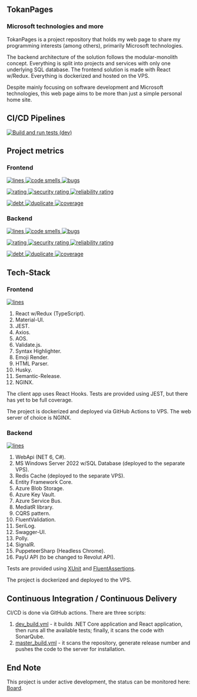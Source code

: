 ## TokanPages
### Microsoft technologies and more

TokanPages is a project repository that holds my web page to share my programming interests (among others), primarily Microsoft technologies. 

The backend architecture of the solution follows the modular-monolith concept. Everything is split into projects and services with only one underlying SQL database. The frontend solution is made with React w/Redux. Everything is dockerized and hosted on the VPS.

Despite mainly focusing on software development and Microsoft technologies, this web page aims to be more than just a simple personal home site.

## CI/CD Pipelines

[![Build and run tests (dev)](https://github.com/TomaszKandula/TokanPages/actions/workflows/dev_build.yml/badge.svg)](https://github.com/TomaszKandula/TokanPages/actions/workflows/dev_build_test.yml)

## Project metrics
### Frontend

<p>
  <a href="https://sonarqube.tomkandula.com">
    <img alt="lines" src="https://tomkandula.com/api/v1.0/content/metrics/getMetrics?project=tokanpages-frontend&metric=ncloc&kill_cache=1">
  </a>
  <a href="https://sonarqube.tomkandula.com">
    <img alt="code smells" src="https://tomkandula.com/api/v1.0/content/metrics/getMetrics?project=tokanpages-frontend&metric=code_smells&kill_cache=1">
  </a>
  <a href="https://sonarqube.tomkandula.com">
    <img alt="bugs" src="https://tomkandula.com/api/v1.0/content/metrics/getMetrics?project=tokanpages-frontend&metric=bugs&kill_cache=1">
  </a>
</p>
<p>
  <a href="https://sonarqube.tomkandula.com">
    <img alt="rating" src="https://tomkandula.com/api/v1.0/content/metrics/getMetrics?project=tokanpages-frontend&metric=sqale_rating&kill_cache=1">
  </a>
  <a href="https://sonarqube.tomkandula.com">
    <img alt="security rating" src="https://tomkandula.com/api/v1.0/content/metrics/getMetrics?project=tokanpages-frontend&metric=security_rating&kill_cache=1">
  </a>
  <a href="https://sonarqube.tomkandula.com">
    <img alt="reliability rating" src="https://tomkandula.com/api/v1.0/content/metrics/getMetrics?project=tokanpages-frontend&metric=reliability_rating&kill_cache=1">
  </a>
</p>
<p>
  <a href="https://sonarqube.tomkandula.com">
    <img alt="debt" src="https://tomkandula.com/api/v1.0/content/metrics/getMetrics?project=tokanpages-frontend&metric=sqale_index&kill_cache=1">
  </a>
  <a href="https://sonarqube.tomkandula.com">
    <img alt="duplicate" src="https://tomkandula.com/api/v1.0/content/metrics/getMetrics?project=tokanpages-frontend&metric=duplicated_lines_density&kill_cache=1">
  </a>
  <a href="https://sonarqube.tomkandula.com">
    <img alt="coverage" src="https://tomkandula.com/api/v1.0/content/metrics/getMetrics?project=tokanpages-frontend&metric=coverage&kill_cache=1">
  </a>
</p>

### Backend

<p>
  <a href="https://sonarqube.tomkandula.com">
    <img alt="lines" src="https://tomkandula.com/api/v1.0/content/metrics/getMetrics?project=tokanpages-backend&metric=ncloc&kill_cache=1">
  </a>
  <a href="https://sonarqube.tomkandula.com">
    <img alt="code smells" src="https://tomkandula.com/api/v1.0/content/metrics/getMetrics?project=tokanpages-backend&metric=code_smells&kill_cache=1">
  </a>
  <a href="https://sonarqube.tomkandula.com">
    <img alt="bugs" src="https://tomkandula.com/api/v1.0/content/metrics/getMetrics?project=tokanpages-backend&metric=bugs&kill_cache=1">
  </a>
</p>
<p>
  <a href="https://sonarqube.tomkandula.com">
    <img alt="rating" src="https://tomkandula.com/api/v1.0/content/metrics/getMetrics?project=tokanpages-backend&metric=sqale_rating&kill_cache=1">
  </a>
  <a href="https://sonarqube.tomkandula.com">
    <img alt="security rating" src="https://tomkandula.com/api/v1.0/content/metrics/getMetrics?project=tokanpages-backend&metric=security_rating&kill_cache=1">
  </a>
  <a href="https://sonarqube.tomkandula.com">
    <img alt="reliability rating" src="https://tomkandula.com/api/v1.0/content/metrics/getMetrics?project=tokanpages-backend&metric=reliability_rating&kill_cache=1">
  </a>
</p>
<p>
  <a href="https://sonarqube.tomkandula.com">
    <img alt="debt" src="https://tomkandula.com/api/v1.0/content/metrics/getMetrics?project=tokanpages-backend&metric=sqale_index&kill_cache=1">
  </a>
  <a href="https://sonarqube.tomkandula.com">
    <img alt="duplicate" src="https://tomkandula.com/api/v1.0/content/metrics/getMetrics?project=tokanpages-backend&metric=duplicated_lines_density&kill_cache=1">
  </a>
  <a href="https://sonarqube.tomkandula.com">
    <img alt="coverage" src="https://tomkandula.com/api/v1.0/content/metrics/getMetrics?project=tokanpages-backend&metric=coverage&kill_cache=1">
  </a>
</p>

## Tech-Stack

### Frontend

<p>
  <a href="https://sonarqube.tomkandula.com">
    <img alt="lines" src="https://tomkandula.com/api/v1.0/content/metrics/getQualityGate?project=tokanpages-frontend&kill_cache=1">
  </a>
</p>

1. React w/Redux (TypeScript).
2. Material-UI.
3. JEST.
4. Axios.
5. AOS.
6. Validate.js.
7. Syntax Highlighter.
8. Emoji Render.
9. HTML Parser.
10. Husky.
11. Semantic-Release.
12. NGINX.

The client app uses React Hooks. Tests are provided using JEST, but there has yet to be full coverage.

The project is dockerized and deployed via GitHub Actions to VPS. The web server of choice is NGINX.

[//]: # (<img alt="" src="https://tomkandula.com/api/v1.0/metrics/getQualityGate?Project=tokanpages-frontend&kill_cache=1">)

### Backend

<p>
  <a href="https://sonarqube.tomkandula.com">
    <img alt="lines" src="https://tomkandula.com/api/v1.0/content/metrics/getQualityGate?project=tokanpages-backend&kill_cache=1">
  </a>
</p>

1. WebApi (NET 6, C#).
2. MS Windows Server 2022 w/SQL Database (deployed to the separate VPS).
3. Redis Cache (deployed to the separate VPS).
4. Entity Framework Core.
5. Azure Blob Storage.
6. Azure Key Vault. 
7. Azure Service Bus.
8. MediatR library.
9. CQRS pattern.
10. FluentValidation.
11. SeriLog.
12. Swagger-UI.
13. Polly.
14. SignalR.
15. PuppeteerSharp (Headless Chrome).
16. PayU API (to be changed to Revolut API).

Tests are provided using [XUnit](https://github.com/xunit/xunit) and [FluentAssertions](https://github.com/fluentassertions/fluentassertions).

The project is dockerized and deployed to the VPS.

[//]: # (<img alt="" src="https://tomkandula.com/api/v1.0/metrics/getQualityGate?Project=tokanpages-backend&kill_cache=1">)

## Continuous Integration / Continuous Delivery

CI/CD is done via GitHub actions. There are three scripts:

1. [dev_build.yml](https://github.com/TomaszKandula/TokanPages/blob/dev/.github/workflows/dev_build.yml) - it builds .NET Core application and React application, then runs all the available tests; finally, it scans the code with SonarQube.
1. [master_build.yml](https://github.com/TomaszKandula/TokanPages/blob/dev/.github/workflows/master_build.yml) - it scans the repository, generate release number and pushes the code to the server for installation.

## End Note

This project is under active development, the status can be monitored here: [Board](https://github.com/users/TomaszKandula/projects/7).
